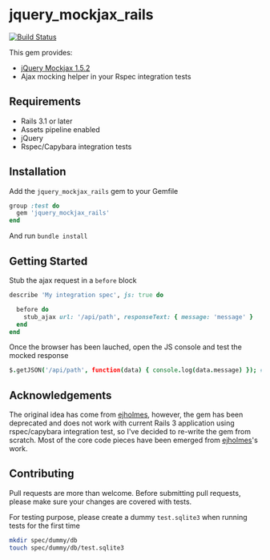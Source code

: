 # jquery_mockjax_rails

[![Build Status](https://travis-ci.org/chautoni/jquery_mockjax_rails.png?branch=master)](https://travis-ci.org/chautoni/jquery_mockjax_rails)

This gem provides:

  * [jQuery Mockjax 1.5.2](https://github.com/appendto/jquery-mockjax)
  * Ajax mocking helper in your Rspec integration tests

## Requirements

  * Rails 3.1 or later
  * Assets pipeline enabled
  * jQuery
  * Rspec/Capybara integration tests

## Installation

Add the `jquery_mockjax_rails` gem to your Gemfile

```ruby
group :test do
  gem 'jquery_mockjax_rails'
end
```

And run `bundle install`

## Getting Started

Stub the ajax request in a `before` block

```ruby
describe 'My integration spec', js: true do

  before do
    stub_ajax url: '/api/path', responseText: { message: 'message' }
  end
end
```

Once the browser has been lauched, open the JS console and test the mocked response

```coffeescript
$.getJSON('/api/path', function(data) { console.log(data.message) }); # => message
```

## Acknowledgements

The original idea has come from [ejholmes](https://github.com/ejholmes/mockjax), however, the gem has been deprecated and does not work with current Rails 3 application using rspec/capybara integration test, so I've decided to re-write the gem from scratch.
Most of the core code pieces have been emerged from [ejholmes](https://github.com/ejholmes/mockjax)'s work.

## Contributing

Pull requests are more than welcome. Before submitting pull requests, please make sure your changes are covered with tests.

For testing purpose, please create a dummy `test.sqlite3` when running tests for the first time

```sh
mkdir spec/dummy/db
touch spec/dummy/db/test.sqlite3
```